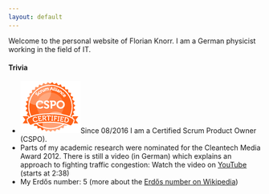 ```yaml
---
layout: default
---
```


Welcome to the personal website of Florian Knorr. 
I am a German physicist working in the field of IT.

#### Trivia
* <img class="seal" src="images/cspos2.png" alt="Logo CSPO">Since 08/2016 I am a Certified Scrum Product Owner (CSPO).
* Parts of my academic research were nominated for the Cleantech Media Award 2012. 
There is still a video (in German) which explains an approach to fighting traffic congestion: 
Watch the video on [YouTube](https://www.youtube.com/watch?t=28&v=aRZy02tqaSw#t=2m38s) 
(starts at 2:38)
* My Erdős number: 5 (more about the [Erdős number on Wikipedia](https://en.wikipedia.org/wiki/Erd%C5%91s_number))


